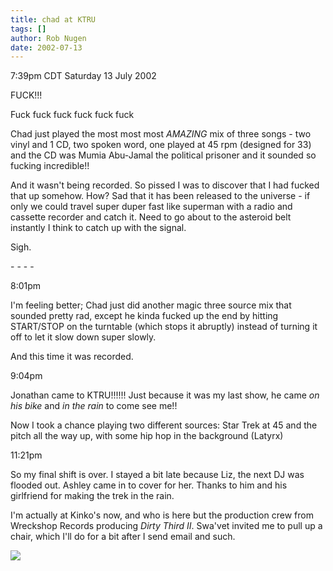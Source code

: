 ```yaml
---
title: chad at KTRU
tags: []
author: Rob Nugen
date: 2002-07-13
---
```


<p class=date>7:39pm CDT Saturday 13 July 2002</p>

<p>FUCK!!!</p>

<p>Fuck fuck fuck fuck fuck fuck</p>

<p>Chad just played the most most most <em>AMAZING</em> mix of three
songs - two vinyl and 1 CD, two spoken word, one played at 45 rpm
(designed for 33) and the CD was Mumia Abu-Jamal the political
prisoner and it sounded so fucking incredible!!</p>

<p>And it wasn't being recorded.  So pissed I was to discover that I
had fucked that up somehow.  How?  Sad that it has been released to
the universe - if only we could travel super duper fast like superman
with a radio and cassette recorder and catch it.  Need to go about to
the asteroid belt instantly I think to catch up with the signal.</p>

<p>Sigh.</p>

<p>- - - -</p>

<p class=date>8:01pm</p>

<p>I'm feeling better; Chad just did another magic three source mix
that sounded pretty rad, except he kinda fucked up the end by hitting
START/STOP on the turntable (which stops it abruptly) instead of
turning it off to let it slow down super slowly.</p>

<p>And this time it was recorded.</p>

<p class=date>9:04pm</p>

<p>Jonathan came to KTRU!!!!!!  Just because it was my last show, he
came <em>on his bike</em> and <em>in the rain</em> to come see me!!</p>

<p>Now I took a chance playing two different sources: Star Trek at 45
and the pitch all the way up, with some hip hop in the background
(Latyrx)</p>

<p class=date>11:21pm</p>

<p>So my final shift is over.  I stayed a bit late because Liz, the
next DJ was flooded out.  Ashley came in to cover for her.  Thanks to
him and his girlfriend for making the trek in the rain.</p>

<p>I'm actually at Kinko's now, and who is here but the production
crew from Wreckshop Records producing <em>Dirty Third II</em>.
Swa'vet invited me to pull up a chair, which I'll do for a bit after I
send email and such.</p>

<p><img src="/images/rob/wL-ROB.gif"/></p>
